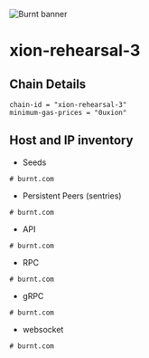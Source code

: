 ![Burnt banner](https://files.xion-testnet-1.burnt.com/banner.jpg)

# xion-rehearsal-3

## Chain Details

```
chain-id = "xion-rehearsal-3"
minimum-gas-prices = "0uxion"
```
    
## Host and IP inventory

- Seeds
```
# burnt.com
```

- Persistent Peers (sentries)
```
# burnt.com
```

- API
```
# burnt.com
```

- RPC
```
# burnt.com
```

- gRPC
```
# burnt.com
```

- websocket
```
# burnt.com
```
